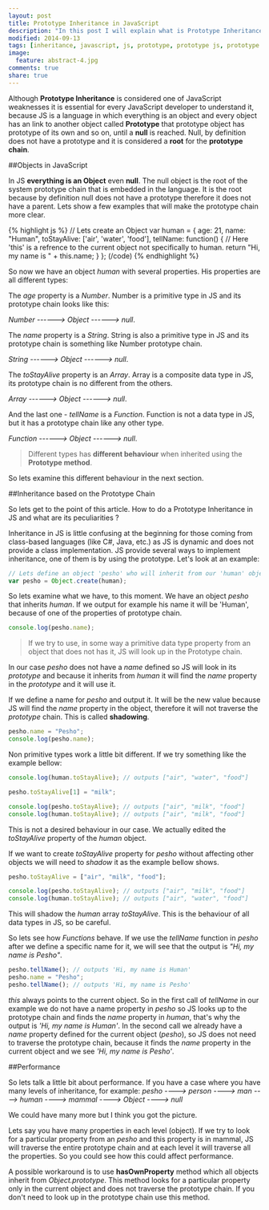 ```yaml
---
layout: post
title: Prototype Inheritance in JavaScript
description: "In this post I will explain what is Prototype Inheritance in JavaScript and what are its particularities"
modified: 2014-09-13
tags: [inheritance, javascript, js, prototype, prototype js, prototype javascript, prototype inheritance, inheritance in js, inheritance in javascript]
image:
  feature: abstract-4.jpg
comments: true
share: true
---
```


Although **Prototype Inheritance** is considered one of JavaScript weaknesses it is essential for every JavaScript developer to understand it, because JS is a language in which everything is an object and every object has an link to another object called **Prototype** that prototype object has prototype of its own and so on, until a **null** is reached. Null, by definition does not have a prototype and it is considered a **root** for the **prototype chain**.

##Objects in JavaScript

In JS **everything is an Object** even **null**. The null object is the root of the system prototype chain that is embedded in the language. It is the root because by definition null does not have a prototype therefore it does not have a parent.
Lets show a few examples that will make the prototype chain more clear.

{% highlight js %}
// Lets create an Object
var human = {
	age: 21,
	name: "Human",
	toStayAlive: ['air', 'water', 'food'],
	tellName: function() {
		// Here 'this' is a refrence to the current object not specifically to human.
		return "Hi, my name is " + this.name;
	}
};
(/code)
{% endhighlight %}

So now we have an object *human* with several properties. His properties are all different types:

The *age* property is a *Number*. Number is a primitive type in JS and its prototype chain looks like this:

*Number ------> Object ------> null*.

The *name* property is a *String*. String is also a primitive type in JS and its prototype chain is something like Number prototype chain.

*String ------> Object ------> null*.

The *toStayAlive* property is an *Array*. Array is a composite data type in JS, its prototype chain is no different from the others.

*Array ------> Object ------> null*.

And the last one - *tellName* is a *Function*. Function is not a data type in JS, but it has a prototype chain like any other type.

*Function ------> Object ------> null*.

> Different types has **different behaviour** when inherited using the **Prototype method**.

So lets examine this different behaviour in the next section.

##Inheritance based on the Prototype Chain

So lets get to the point of this article. How to do a Prototype Inheritance in JS and what are its peculiarities ?

Inheritance in JS is little confusing at the beginning for those coming from class-based languages (like C#, Java, etc.) as JS is dynamic and does not provide a class implementation. JS provide several ways to implement inheritance, one of them is by using the prototype.
Let's look at an example:

~~~ js
// Lets define an object 'pesho' who will inherit from our 'human' object.
var pesho = Object.create(human);
~~~

So lets examine what we have, to this moment. We have an object *pesho* that inherits *human*. If we output for example his name it will be 'Human', because of one of the properties of prototype chain.

~~~ js
console.log(pesho.name);
~~~

> If we try to use, in some way a primitive data type property from an object that does not has it, JS will look up in the Prototype chain.

In our case *pesho* does not have a *name* defined so JS will look in its *prototype* and because it inherits from *human* it will find the *name* property in the *prototype* and it will use it.

If we define a name for *pesho* and output it. It will be the new value because JS will find the *name* property in the object, therefore it will not traverse the *prototype* chain. This is called **shadowing**.

~~~ js
pesho.name = "Pesho";
console.log(pesho.name);
~~~

Non primitive types work a little bit different.
If we try something like the example bellow:

~~~ js
console.log(human.toStayAlive); // outputs ["air", "water", "food"]

pesho.toStayAlive[1] = "milk";

console.log(pesho.toStayAlive); // outputs ["air", "milk", "food"]
console.log(human.toStayAlive); // outputs ["air", "milk", "food"]
~~~

This is not a desired behaviour in our case. We actually edited the *toStayAlive* property of the *human* object.

If we want to create *toStayAlive* property for *pesho* without affecting other objects we will need to *shadow* it as the example bellow shows.

~~~ js
pesho.toStayAlive = ["air", "milk", "food"];

console.log(pesho.toStayAlive); // outputs ["air", "milk", "food"]
console.log(human.toStayAlive); // outputs ["air", "water", "food"]
~~~

This will shadow the *human* array *toStayAlive*. This is the behaviour of all data types in JS, so be careful.

So lets see how *Functions* behave. 
If we use the *tellName* function in *pesho* after we define a specific name for it, we will see that the output is *"Hi, my name is Pesho"*.

~~~ js
pesho.tellName(); // outputs 'Hi, my name is Human'
pesho.name = "Pesho";
pesho.tellName(); // outputs 'Hi, my name is Pesho'
~~~

*this* always points to the current object. So in the first call of *tellName* in our example we do not have a name property in *pesho* so JS looks up to the prototype chain and finds the *name* property in *human*, that's why the output is *'Hi, my name is Human'*. In the second call we already have a *name* property defined for the current object (*pesho*), so JS does not need to traverse the prototype chain, because it finds the *name* property in the current object and we see *'Hi, my name is Pesho'*.
 
##Performance

So lets talk a little bit about performance.
If you have a case where you have many levels of inheritance, for example:
*pesho ----> person ----> man ----> human ----> mammal ----> Object ----> null*

We could have many more but I think you got the picture.

Lets say you have many properties in each level (object). If we try to look for a particular property from an *pesho* and this property is in mammal, JS will traverse the entire prototype chain and at each level it will traverse all the properties. So you could see how this could affect performance.

A possible workaround is to use **hasOwnProperty** method which all objects inherit from *Object.prototype*. This method looks for a particular property only in the current object and does not traverse the prototype chain. If you don't need to look up in the prototype chain use this method.
